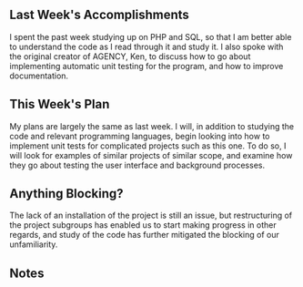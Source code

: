 ## Last Week's Accomplishments

I spent the past week studying up on PHP and SQL, so that I am better able to understand the code as I read through it and study it.
I also spoke with the original creator of AGENCY, Ken, to discuss how to go about implementing automatic unit testing for the program, and how to improve documentation.

## This Week's Plan

My plans are largely the same as last week. I will, in addition to studying the code and relevant programming languages, begin looking into how to implement unit tests
for complicated projects such as this one. To do so, I will look for examples of similar projects of similar scope, and examine how they go about testing
the user interface and background processes.

## Anything Blocking?

The lack of an installation of the project is still an issue, but restructuring of the project subgroups has enabled us to start making progress
in other regards, and study of the code has further mitigated the blocking of our unfamiliarity.

## Notes
